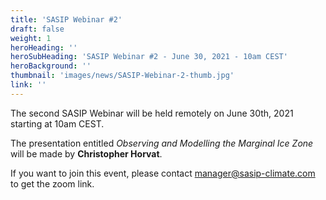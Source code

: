 ```yaml
---
title: 'SASIP Webinar #2'
draft: false
weight: 1
heroHeading: ''
heroSubHeading: 'SASIP Webinar #2 - June 30, 2021 - 10am CEST'
heroBackground: ''
thumbnail: 'images/news/SASIP-Webinar-2-thumb.jpg'
link: ''
---
```


The second SASIP Webinar will be held remotely on June 30th, 2021 starting at 10am CEST.

The presentation entitled *Observing and Modelling the Marginal Ice Zone* will be made by **Christopher Horvat**.


If you want to join this event, please contact manager@sasip-climate.com to get the zoom link.
